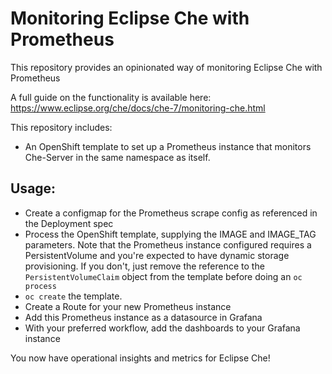 # Monitoring Eclipse Che with Prometheus

This repository provides an opinionated way of monitoring Eclipse Che with Prometheus

A full guide on the functionality is available here: https://www.eclipse.org/che/docs/che-7/monitoring-che.html

This repository includes:
- An OpenShift template to set up a Prometheus instance that monitors Che-Server in the same namespace as itself.

## Usage: 

- Create a configmap for the Prometheus scrape config as referenced in the Deployment spec
- Process the OpenShift template, supplying the IMAGE and IMAGE_TAG parameters.  Note that the Prometheus instance configured requires a PersistentVolume and you're expected to have dynamic storage provisioning. If you don't, just remove the reference to the `PersistentVolumeClaim` object from the template before doing an `oc process`
- `oc create` the template.
- Create a Route for your new Prometheus instance
- Add this Prometheus instance as a datasource in Grafana
- With your preferred workflow, add the dashboards to your Grafana instance

You now have operational insights and metrics for Eclipse Che! 
